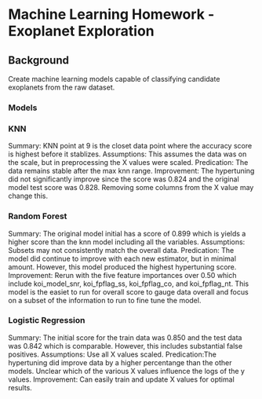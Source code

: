 # Machine Learning Homework - Exoplanet Exploration

## Background
Create machine learning models capable of classifying candidate exoplanets from the raw dataset.

### Models

### KNN
Summary: KNN point at 9 is the closet data point where the accuracy score is highest before it stablizes.
Assumptions: This assumes the data was on the scale, but in preprocessing the X values were scaled.
Predication: The data remains stable after the max knn range.
Improvement: The hypertuning did not significantly improve since the score was 0.824 and the original model test score was 0.828. Removing some columns from the X value may change this.

### Random Forest
Summary: The original model initial has a score of 0.899 which is yields a higher score than the knn model including all the variables.
Assumptions: Subsets may not consistently match the overall data.
Predication: The model did continue to improve with each new estimator, but in minimal amount. However, this model produced the highest hypertuning score.
Improvement: Rerun with the five feature importances over 0.50 which include koi_model_snr, koi_fpflag_ss, koi_fpflag_co, and koi_fpflag_nt. This model is the easiet to run for overall score to gauge data overall and focus on a subset of the information to run to fine tune the model.

### Logistic Regression
Summary: The initial score for the train data was 0.850 and the test data was 0.842 which is comparable. However, this includes substantial false positives.
Assumptions: Use all X values scaled.
Predication:The hypertuning did improve data by a higher percentange than the other models. Unclear which of the various X values influence the logs of the y values.
Improvement: Can easily train and update X values for optimal results.





